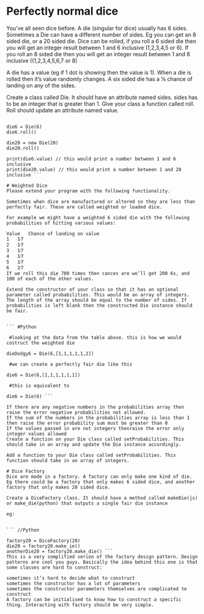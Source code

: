 # Perfectly normal dice
You’ve all seen dice before. A die (singular for dice) usually has 6 sides. Sometimes a Die can have a different number of sides. Eg you can get an 8 sided die, or a 20 sided die. Dice can be rolled, if you roll a 6 sided die then you will get an integer result between 1 and 6 inclusive (1,2,3,4,5 or 6). If you roll an 8 sided die then you will get an integer result between 1 and 8 inclusive ((1,2,3,4,5,6,7 or 8)

A die has a value (eg if 1 dot is showing then the value is 1). When a die is rolled then it’s value randomly changes. A six sided die has a 1⁄6 chance of landing on any of the sides.

Create a class called Die. It should have an attribute named sides. sides has to be an integer that is greater than 1. Give your class a function called roll. Roll should update an attribute named value.


``` // Python

die6 = Die(6)
die6.roll()

die20 = new Die(20)
die20.roll()

print(die6.value) // this would print a number between 1 and 6 inclusive
print(die20.value) // this would print a number between 1 and 20 inclusive ```

# Weighted Dice
Please extend your program with the following functionality.

Sometimes when dice are manufactured or altered so they are less than perfectly fair. These are called weighted or loaded dice.

For example we might have a weighted 6 sided die with the following probabilities of hitting various values:

Value	Chance of landing on value
1	1⁄7
2	1⁄7
3	1⁄7
4	1⁄7
5	1⁄7
6	2⁄7
If we roll this die 700 times then cances are we’ll get 200 6s, and 100 of each of the other values.

Extend the constructor of your class so that it has an optional parameter called probabilities. This would be an array of integers. The length of the array should be equal to the number of sides. If probabilities is left blank then the constructed Die instance should be fair.


``` #Python

 #looking at the data from the table above. this is how we would costruct the weighted die

dieDodgy6 = Die(6,[1,1,1,1,1,2])

 #we can create a perfectly fair die like this

die6 = Die(6,[1,1,1,1,1,1])

 #this is equivalent to

die6 = Die(6) ```

If there are any negative numbers in the probabilities array then raise the error negative probabilities not allowed.
If the sum of the numbers in the probabilities array is less than 1 then raise the error probability sum must be greater than 0
If the values passed in are not integers thenraise the error only integer values allowed
Create a function on your Die class called setProbabilities. This should take in an array and update the Die instance accordingly.

Add a function to your Die class called setProbabilities. This function should take in an array of integers.

# Dice Factory
Dice are made in a factory. A factory can only make one kind of die. Eg there could be a factory that only makes 6 sided dice, and another factory that only makes 20 sided dice.

Create a DiceFactory class. It should have a method called makeDie(js) or make_die(python) that outputs a single fair die instance

eg:


``` //Python

factory20 = DiceFactory(20)
die20 = factory20.make_ie()
anotherDie20 = factory20.make_die() ```
This is a very somplified verion of the factory design pattern. Design patterns are cool you guys. Basically the idea behind this one is that some classes are hard to construct:

sometimes it’s hard to decide what to construct
sometimes the constructor has a lot of parameters
sometimes the constructor parameters themselves are complicated to construct
A factory can be initialised to know how to construct a specific thing. Interacting with factory should be very simple.
